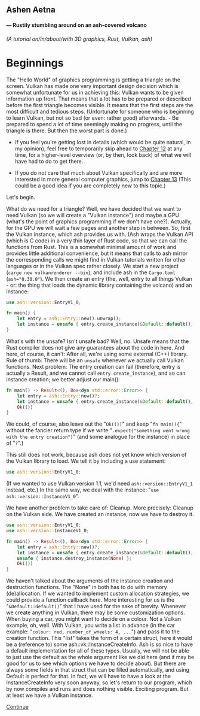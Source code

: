 ## Ashen Aetna 
#### — Rustily stumbling around on an ash-covered volcano 
###### (A tutorial on/in/about/with 3D graphics, Rust, Vulkan, ash)

# Beginnings

The "Hello World" of graphics programming is getting a triangle on the screen. 
Vulkan has made one very important design decision which is somewhat unfortunate for us in achieving this: Vulkan wants to be given information up
front. That means that a lot has to be prepared or described before the first triangle becomes visible. It means that the first steps are the most
difficult and tedious steps. (Unfortunate for someone who is beginning to learn Vulkan, but not so bad (or even: rather good) afterwards. - Be
prepared to spend a lot of time seemingly making no progress, until the triangle is there. But then the worst part is done.)

- If you feel you're getting lost in details (which would be quite natural, in my opinion), feel free to temporarily skip ahead to [Chapter 12](012_Looking_back.md) at any time, 
for a higher-level overview (or, by then, look back) of what we will have had to do to get there.

- If you do not care that much about Vulkan specifically and are more interested in more general computer graphics, jump to [Chapter 13](013_Coordinates.md)
 (This could be a good idea if you are completely new to this topic.)

Let's begin.

What do we need for a triangle? Well, we have decided that we want to need Vulkan (so we will create a "Vulkan instance") and maybe a GPU (what's the
point of graphics programming if we don't have one?). Actually, for the GPU we will wait a few pages and another step in between. 
So, first the Vulkan instance, which ash provides us with. (Ash wraps the Vulkan API (which is C code) in a very thin layer of Rust code, so that we 
can call the functions from Rust. This is a somewhat minimal amount of work and provides little additional convenience, but it means that calls to ash 
mirror the corresponding calls we might find in Vulkan tutorials written for other languages or in the Vulkan spec rather closely. 
We start a new project (`cargo new vulkanrenderer --bin`), and include ash in the `Cargo.toml` (`ash="0.30.0"`). We then create an entry (the, well, entry
to all things Vulkan - or: the thing that loads the dynamic library containing the volcano) and an instance: 
```rust
use ash::version::EntryV1_0;

fn main() {
    let entry = ash::Entry::new().unwrap();
    let instance = unsafe { entry.create_instance(&Default::default(), None) };
}
```
What's with the unsafe? Isn't unsafe bad? Well, no. Unsafe means that the Rust compiler does not give any guarantees about the code in here. And here,
of course, it can't: After all, we're using some external (C++) library.  Rule of thumb: There will be an `unsafe` whenever we actually call Vulkan
functions. Next problem: The entry creation can fail (therefore, entry is actually a Result, and we cannot call `entry.create_instance`), and so can
instance creation; we better adjust our main(): 

```rust
fn main() -> Result<(), Box<dyn std::error::Error>> {
    let entry = ash::Entry::new()?;
    let instance = unsafe { entry.create_instance(&Default::default(), None)? };
    Ok(())
}
```

We could, of course, also leave out the "`Ok(())`" and keep "`fn main(){`" without the fancier return type if we write "`.expect("something went wrong
with the entry creation")`" (and some analogue for the instance) in place of "`?`".)

This still does not work, because ash does not yet know which version of the Vulkan library to load. We tell it by including a use statement:
```rust
use ash::version::EntryV1_0;
```
(If we wanted to use Vulkan version 1.1, we'd need ``ash::version::EntryV1_1`` instead, etc.) 
In the same way, we deal with the instance: "`use ash::version::InstanceV1_0`".

We have another problem to take care of: Cleanup. More precisely: Cleanup on the Vulkan side. We have created an instance, now we have to destroy it. 

```rust
use ash::version::EntryV1_0;
use ash::version::InstanceV1_0;

fn main() -> Result<(), Box<dyn std::error::Error>> {
    let entry = ash::Entry::new()?;
    let instance = unsafe { entry.create_instance(&Default::default(), None)? };
    unsafe { instance.destroy_instance(None) };
    Ok(())
}
```

We haven't talked about the arguments of the instance creation and destruction functions. The "None" in both has to do with memory (de)allocation. If
we wanted to implement custom allocation strategies, we could provide a function callback here.
More interesting for us is the "`&Default::default()`" that I have used for the sake of brevity. Whenever we create anything in Vulkan, there may be
some customization options. When buying a car, you might want to decide on a colour. Not a Vulkan example, oh, well. With Vulkan, you write a list in
advance (in the car example: "`colour: red, number_of_wheels: 4, ...`") and pass it to the creation function. This "list" takes the form of a certain
struct, here it would be a (reference to) some ash::vk::InstanceCreateInfo. Ash is so nice to have a default implementation for all of these types.
Usually, we will not be able to just use the default as the whole argument like we did here (and it may be good for us to see which options we have to
decide about). But there are always some fields in that struct that can be filled automatically, and using Default is perfect for that. In fact, we
will have to have a look at the InstanceCreateInfo very soon anyway, so let's return to our program, which by now compiles and runs and does nothing
visible. Exciting program. But at least we have a Vulkan instance. 

[Continue](003_Validation_layers.md)
